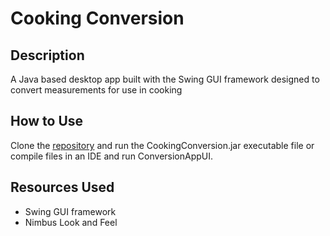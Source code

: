 # Cooking Conversion

## Description
A Java based desktop app built with the Swing GUI framework designed to convert measurements for use in cooking

## How to Use
Clone the [repository](https://github.com/mjbuchman/cooking-conversion) and run the CookingConversion.jar executable file or compile files in an IDE and run ConversionAppUI.

## Resources Used
- Swing GUI framework
- Nimbus Look and Feel
